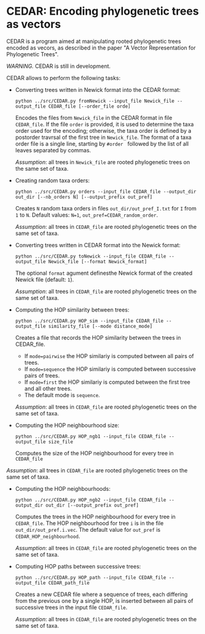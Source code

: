 # CEDAR: Encoding phylogenetic trees as vectors

CEDAR is a program aimed at manipulating rooted phylogenetic trees encoded as vecors, as described in
the paper "A Vector Representation for Phylogenetic Trees".

*WARNING.* CEDAR is still in development.

CEDAR allows to perform the following tasks:
-  Converting trees written in Newick format into the CEDAR format:
   ```
   python ../src/CEDAR.py fromNewick --input_file Newick_file --output_file CEDAR_file [--order_file orde]
   ```
   Encodes the files from `Newick_file` in the CEDAR format in file `CEDAR_file`.
   If the file `order` is provided, it is used to determine the taxa order used for the encoding;
   otherwise, the taxa order is defined by a postorder travrsal of the first tree in `Newick_file`.
   The format of a taxa order file is a single line, starting by `#order ` followed by the list of all
   leaves separated by commas.

   *Assumption*: all trees in `Newick_file` are rooted phylogenetic trees on the same set of taxa.

- Creating random taxa orders:
  ```
  python ../src/CEDAR.py orders --input_file CEDAR_file --output_dir out_dir [--nb_orders N] [--output_prefix out_pref]
  ```
  Creates `N` random taxa orders in files `out_dir/out_pref_I.txt` for `I` from `1` to `N`.
  Default values: `N=1`, `out_pref=CEDAR_random_order`.

  *Assumption*: all trees in `CEDAR_file` are rooted phylogenetic trees on the same set of taxa.

- Converting trees written in CEDAR format into the Newick format:
  ```
  python ../src/CEDAR.py toNewick --input_file CEDAR_file --output_file Newick_file [--format Newick_format]
  ```
  The optional `format` agument definesthe Newick format of the created Newick file (default: `1`).
  
  *Assumption*: all trees in `CEDAR_file` are rooted phylogenetic trees on the same set of taxa.

- Computing the HOP similarity between trees:
  ```
  python ../src/CEDAR.py HOP_sim --input_file CEDAR_file --output_file similarity_file [--mode distance_mode]
  ```
  Creates a file that records the HOP similarity between the trees in CEDAR_file.
  - If `mode=pairwise` the HOP similariy is computed between all pairs of trees.
  - If `mode=sequence` the HOP similariy is computed between successive pairs of trees.
  - If `mode=first` the HOP similariy is computed between the first tree and all other trees.
  - The default mode is `sequence`.

  *Assumption*: all trees in `CEDAR_file` are rooted phylogenetic trees on the same set of taxa.

-  Computing the HOP neighbourhood size:
   ```
   python ../src/CEDAR.py HOP_ngb1 --input_file CEDAR_file --output_file size_file
   ```
   Computes the size of the HOP neighbourhood for every tree in `CEDAR_file`

  *Assumption*: all trees in `CEDAR_file` are rooted phylogenetic trees on the same set of taxa.

- Computing the HOP neighbourhoods:
  ```
  python ../src/CEDAR.py HOP_ngb2 --input_file CEDAR_file --output_dir out_dir [--output_prefix out_pref]
  ```
  Computes the trees in the HOP neighbourhood for every tree in `CEDAR_file`. The HOP neighbourhood for
  tree `i` is in the file `out_dir/out_pref.i.vec`. The default value for `out_pref` is `CEDAR_HOP_neighbourhood`.

  *Assumption*: all trees in `CEDAR_file` are rooted phylogenetic trees on the same set of taxa.

- Computing HOP paths between successive trees:
  ```
  python ../src/CEDAR.py HOP_path --input_file CEDAR_file --output_file CEDAR_path_file
  ```
  Creates a new CEDAR file where a sequence of trees, each differing from the previous one by a single
  HOP, is inserted between all pairs of successive trees in the input file `CEDAR_file`.

  *Assumption*: all trees in `CEDAR_file` are rooted phylogenetic trees on the same set of taxa.

